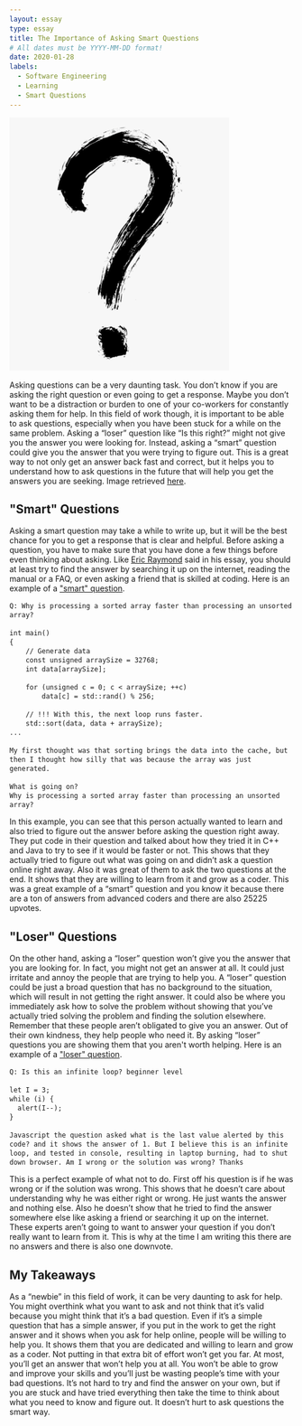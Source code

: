 ```yaml
---
layout: essay
type: essay
title: The Importance of Asking Smart Questions
# All dates must be YYYY-MM-DD format!
date: 2020-01-28
labels:
  - Software Engineering 
  - Learning
  - Smart Questions
---
```


<img class="ui medium right floated rounded image" src="../images/huh.png">

Asking questions can be a very daunting task. You don’t know if you are asking the right question or even going to get a response. Maybe you don’t want to be a distraction or burden to one of your co-workers for constantly asking them for help. In this field of work though, it is important to be able to ask questions, especially when you have been stuck for a while on the same problem. Asking a “loser” question like “Is this right?” might not give you the answer you were looking for. Instead, asking a “smart” question could give you the answer that you were trying to figure out. This is a great way to not only get an answer back fast and correct, but it helps you to understand how to ask questions in the future that will help you get the answers you are seeking. Image retrieved [here](https://www.kindpng.com/imgv/hxhJxhm_ink-question-mark-zen-ish-calligraphy-hd-png/).

## "Smart" Questions
Asking a smart question may take a while to write up, but it will be the best chance for you to get a response that is clear and helpful. Before asking a question, you have to make sure that you have done a few things before even thinking about asking. Like [Eric Raymond](http://www.catb.org/esr/faqs/smart-questions.html) said in his essay, you should at least try to find the answer by searching it up on the internet, reading the manual or a FAQ, or even asking a friend that is skilled at coding. Here is an example of a ["smart" question](https://stackoverflow.com/questions/11227809/why-is-processing-a-sorted-array-faster-than-processing-an-unsorted-array).

```
Q: Why is processing a sorted array faster than processing an unsorted array?

int main()
{
    // Generate data
    const unsigned arraySize = 32768;
    int data[arraySize];

    for (unsigned c = 0; c < arraySize; ++c)
        data[c] = std::rand() % 256;

    // !!! With this, the next loop runs faster.
    std::sort(data, data + arraySize);
...
    
My first thought was that sorting brings the data into the cache, but then I thought how silly that was because the array was just generated.

What is going on?
Why is processing a sorted array faster than processing an unsorted array?

```
In this example, you can see that this person actually wanted to learn and also tried to figure out the answer before asking the question right away. They put code in their question and talked about how they tried it in C++ and Java to try to see if it would be faster or not. This shows that they actually tried to figure out what was going on and didn’t ask a question online right away. Also it was great of them to ask the two questions at the end. It shows that they are willing to learn from it and grow as a coder. This was a great example of a “smart” question and you know it because there are a ton of answers from advanced coders and there are also 25225 upvotes.

## "Loser" Questions
On the other hand, asking a “loser” question won’t give you the answer that you are looking for. In fact, you might not get an answer at all. It could just irritate and annoy the people that are trying to help you. A “loser” question could be just a broad question that has no background to the situation, which will result in not getting the right answer. It could also be where you immediately ask how to solve the problem without showing that you’ve actually tried solving the problem and finding the solution elsewhere. Remember that these people aren’t obligated to give you an answer. Out of their own kindness, they help people who need it. By asking “loser” questions you are showing them that you aren't worth helping. Here is an example of a ["loser" question](https://stackoverflow.com/questions/65948921/is-this-an-infinite-loop-beginner-level).

```
Q: Is this an infinite loop? beginner level

let I = 3;
while (i) {
  alert(I--);
}

Javascript the question asked what is the last value alerted by this code? and it shows the answer of 1. But I believe this is an infinite loop, and tested in console, resulting in laptop burning, had to shut down browser. Am I wrong or the solution was wrong? Thanks
```
This is a perfect example of what not to do. First off his question is if he was wrong or if the solution was wrong. This shows that he doesn’t care about understanding why he was either right or wrong. He just wants the answer and nothing else. Also he doesn’t show that he tried to find the answer somewhere else like asking a friend or searching it up on the internet. These experts aren’t going to want to answer your question if you don’t really want to learn from it. This is why at the time I am writing this there are no answers and there is also one downvote. 

## My Takeaways 
As a “newbie” in this field of work, it can be very daunting to ask for help. You might overthink what you want to ask and not think that it’s valid because you might think that it’s a bad question. Even if it’s a simple question that has a simple answer, if you put in the work to get the right answer and it shows when you ask for help online, people will be willing to help you. It shows them that you are dedicated and willing to learn and grow as a coder. Not putting in that extra bit of effort won’t get you far. At most, you’ll get an answer that won’t help you at all. You won’t be able to grow and improve your skills and you’ll just be wasting people’s time with your bad questions. It’s not hard to try and find the answer on your own, but if you are stuck and have tried everything then take the time to think about what you need to know and figure out. It doesn’t hurt to ask questions the smart way.


